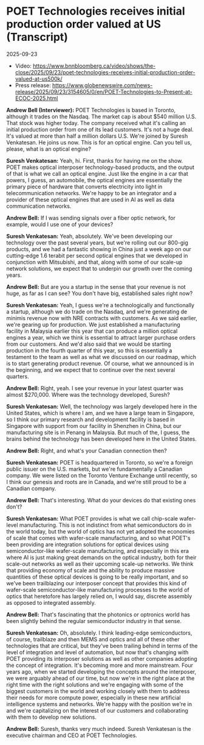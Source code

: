 # POET Technologies receives initial production order valued at US (Transcript)

2025-09-23

- Video: <https://www.bnnbloomberg.ca/video/shows/the-close/2025/09/23/poet-technologies-receives-initial-production-order-valued-at-us500k/>
- Press release: <https://www.globenewswire.com/news-release/2025/09/23/3154605/0/en/POET-Technologies-to-Present-at-ECOC-2025.html>

**Andrew Bell (Interviewer):** POET Technologies is based in Toronto, although it trades on the Nasdaq.
The market cap is about $540 million U.S. That stock was higher today.
The company received what it's calling an initial production order from one of its
lead customers.
It's not a huge deal.
It's valued at more than half a million dollars U.S.
We're joined by Suresh Venkatesan.
He joins us now.
This is for an optical engine.
Can you tell us, please, what is an optical engine?

**Suresh Venkatesan:** Yeah, hi.
First, thanks for having me on the show.
POET makes optical interposer technology-based products, and the output of that is what
we call an optical engine.
Just like the engine in a car that powers, I guess, an automobile, the optical engines
are essentially the primary piece of hardware that converts electricity into light in telecommunication
networks.
We're happy to be an integrator and a provider of these optical engines that are
used in AI as well as data communication networks.

**Andrew Bell:** If I was sending signals over a fiber optic network, for example, would I use one
of your devices?

**Suresh Venkatesan:** Yeah, absolutely.
We've been developing our technology over the past several years, but we're rolling out our 800-gig
products, and we had a fantastic showing in China just a week ago on our cutting-edge 1.6 terabit per second
optical engines that we developed in conjunction with Mitsubishi, and that, along with some of our
scale-up network solutions, we expect that to underpin our growth over the coming years.

**Andrew Bell:** But are you a startup in the sense that your revenue is not huge, as far as I can see?
You don't have big, established sales right now?

**Suresh Venkatesan:** Yeah, I guess we're a technologically and functionally a startup, although we do trade on the
Nasdaq, and we're generating de minimis revenue now with NRE contracts with customers.
As we said earlier, we're gearing up for production. We just established a manufacturing
facility in Malaysia earlier this year that can produce a million optical engines a year,
which we think is essential to attract larger purchase orders from our customers.
And we'd also said that we would be starting production in the fourth quarter of this year,
so this is essentially a testament to the team as well as what we discussed on our roadmap,
which is to start generating product revenue. Of course, what we announced is in the beginning,
and we expect that to continue over the next several quarters.

**Andrew Bell:** Right, yeah. I see your revenue in your latest quarter was almost $270,000.
Where was the technology developed, Suresh?

**Suresh Venkatesan:** Well, the technology was largely developed here in the United States, which is where I am,
and we have a large team in Singapore, so I think our primary research and development
facility is based in Singapore with support from our facility in Shenzhen in China,
but our manufacturing site is in Penang in Malaysia. But much of the, I guess,
the brains behind the technology has been developed here in the United States.

**Andrew Bell:** Right, and what's your Canadian connection then?

**Suresh Venkatesan:** POET is headquartered in Toronto, so we're a foreign public issuer on the U.S. markets,
but we're fundamentally a Canadian company. We were listed on the Toronto Venture Exchange
until recently, so I think our genesis and roots are in Canada, and we're still proud to
be a Canadian company.

**Andrew Bell:** That's interesting. What do your devices do that existing ones don't?

**Suresh Venkatesan:** What POET provides is what we call chip-scale wafer-level manufacturing. This is
not indistinct from what semiconductors do in the world today, but the world of optics has
not yet adopted the economies of scale that comes with wafer-scale manufacturing,
and so what POET's been providing are integration solutions for optical devices
using semiconductor-like wafer-scale manufacturing, and especially in this era
where AI is just making great demands on the optical industry, both for their scale-out networks
as well as their upcoming scale-up networks. We think that providing economy of scale and
the ability to produce massive quantities of these optical devices is going to be really
important, and so we've been trailblazing our interposer concept that provides this kind of
wafer-scale semiconductor-like manufacturing processes to the world of optics that heretofore
has largely relied on, I would say, discrete assembly as opposed to integrated assembly.

**Andrew Bell:** That's fascinating that the photonics or optronics world has been slightly behind
the regular semiconductor industry in that sense.

**Suresh Venkatesan:** Oh, absolutely. I think leading-edge semiconductors, of course, trailblaze and then
MEMS and optics and all of these other technologies that are critical,
but they've been trailing behind in terms of the level of integration and level of automation,
but now that's changing with POET providing its interposer solutions
as well as other companies adopting the concept of integration.
It's becoming more and more mainstream. Four years ago, when we started developing the
concepts around the interposer, we were arguably ahead of our time, but now we're in the right
place at the right time with the right solutions and we're engaging with some of the biggest
customers in the world and working closely with them to address their needs for more compute
power, especially in these new artificial intelligence systems and networks. We're happy
with the position we're in and we're capitalizing on the interest of our customers
and collaborating with them to develop new solutions.

**Andrew Bell:** Suresh, thanks very much indeed. Suresh Venkatesan is the executive
chairman and CEO at POET Technologies.

